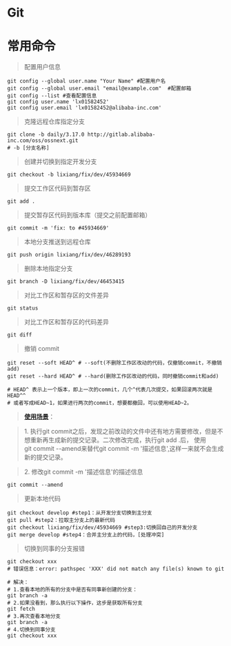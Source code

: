 # Git

# 常用命令

> 配置用户信息

    git config --global user.name "Your Name" #配置用户名            
    git config --global user.email "email@example.com"  #配置邮箱
    git config --list #查看配置信息
    git config user.name 'lx01582452'
    git config user.email 'lx01582452@alibaba-inc.com'

> 克隆远程仓库指定分支

    git clone -b daily/3.17.0 http://gitlab.alibaba-inc.com/oss/ossnext.git
    # -b [分支名称]

> 创建并切换到指定开发分支

    git checkout -b lixiang/fix/dev/45934669

> 提交工作区代码到暂存区

    git add .

> 提交暂存区代码到版本库（提交之前配置邮箱）

    git commit -m 'fix: to #45934669'

> 本地分支推送到远程仓库

    git push origin lixiang/fix/dev/46289193

> 删除本地指定分支

    git branch -D lixiang/fix/dev/46453415

> 对比工作区和暂存区的文件差异

    git status

> 对比工作区和暂存区的代码差异

    git diff

> 撤销 commit

    git reset --soft HEAD^ # --soft(不删除工作区改动的代码，仅撤销commit，不撤销add)
    git reset --hard HEAD^ # --hard(删除工作区改动的代码，同时撤销commit和add)
    
    # HEAD^ 表示上一个版本，即上一次的commit，几个^代表几次提交，如果回滚两次就是HEAD^^ 
    # 或者写成HEAD~1，如果进行两次的commit，想要都撤回，可以使用HEAD~2。

> [**使用场景**](https://blog.csdn.net/Aqu415/article/details/126676557)：

> 1. 执行git commit之后，发现之前改动的文件中还有地方需要修改，但是不想重新再生成新的提交记录。二次修改完成，执行git add .后， 使用git commit --amend来替代git commit -m '描述信息',这样一来就不会生成新的提交记录。

> 2. 修改git commit -m '描述信息'的描述信息

    git commit --amend 

> 更新本地代码

    git checkout develop #step1：从开发分支切换到主分支
    git pull #step2：拉取主分支上的最新代码
    git checkout lixiang/fix/dev/45934669 #step3:切换回自己的开发分支
    git merge develop #step4：合并主分支上的代码，[处理冲突]

> 切换到同事的分支报错

    git checkout xxx
    # 错误信息：error: pathspec 'XXX' did not match any file(s) known to git
    
    # 解决：
    # 1.查看本地的所有的分支中是否有同事新创建的分支：
    git branch -a
    # 2.如果没看到，那么执行以下操作，这步是获取所有分支
    git fetch
    # 3.再次查看本地分支
    git branch -a
    # 4.切换到同事分支
    git checkout xxx